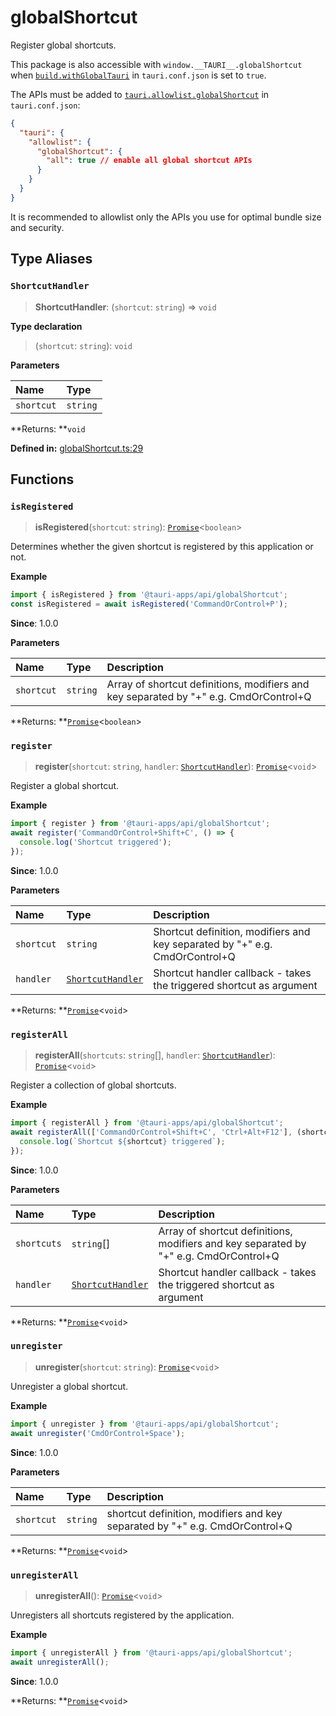 # globalShortcut

Register global shortcuts.

This package is also accessible with `window.__TAURI__.globalShortcut` when [`build.withGlobalTauri`](https://tauri.app/v1/api/config/#buildconfig.withglobaltauri) in `tauri.conf.json` is set to `true`.

The APIs must be added to [`tauri.allowlist.globalShortcut`](https://tauri.app/v1/api/config/#allowlistconfig.globalshortcut) in `tauri.conf.json`:
```json
{
  "tauri": {
    "allowlist": {
      "globalShortcut": {
        "all": true // enable all global shortcut APIs
      }
    }
  }
}
```
It is recommended to allowlist only the APIs you use for optimal bundle size and security.

## Type Aliases

### `ShortcutHandler`

>  **ShortcutHandler**: (`shortcut`: `string`) => `void`

**Type declaration**

> (`shortcut`: `string`): `void`

**Parameters**

| Name | Type |
| :------ | :------ |
| `shortcut` | `string` |

**Returns: **`void`

**Defined in:** [globalShortcut.ts:29](https://github.com/tauri-apps/tauri/blob/dd65bc9/tooling/api/src/globalShortcut.ts#L29)

## Functions

### `isRegistered`

> **isRegistered**(`shortcut`: `string`): [`Promise`]( https://developer.mozilla.org/en-US/docs/Web/JavaScript/Reference/Global_Objects/Promise )<`boolean`\>

Determines whether the given shortcut is registered by this application or not.

**Example**

```typescript
import { isRegistered } from '@tauri-apps/api/globalShortcut';
const isRegistered = await isRegistered('CommandOrControl+P');
```

**Since**: 1.0.0

**Parameters**

| Name | Type | Description |
| :------ | :------ | :------ |
| `shortcut` | `string` | Array of shortcut definitions, modifiers and key separated by "+" e.g. CmdOrControl+Q |

**Returns: **[`Promise`]( https://developer.mozilla.org/en-US/docs/Web/JavaScript/Reference/Global_Objects/Promise )<`boolean`\>

### `register`

> **register**(`shortcut`: `string`, `handler`: [`ShortcutHandler`](globalShortcut.md#shortcuthandler)): [`Promise`]( https://developer.mozilla.org/en-US/docs/Web/JavaScript/Reference/Global_Objects/Promise )<`void`\>

Register a global shortcut.

**Example**

```typescript
import { register } from '@tauri-apps/api/globalShortcut';
await register('CommandOrControl+Shift+C', () => {
  console.log('Shortcut triggered');
});
```

**Since**: 1.0.0

**Parameters**

| Name | Type | Description |
| :------ | :------ | :------ |
| `shortcut` | `string` | Shortcut definition, modifiers and key separated by "+" e.g. CmdOrControl+Q |
| `handler` | [`ShortcutHandler`](globalShortcut.md#shortcuthandler) | Shortcut handler callback - takes the triggered shortcut as argument |

**Returns: **[`Promise`]( https://developer.mozilla.org/en-US/docs/Web/JavaScript/Reference/Global_Objects/Promise )<`void`\>

### `registerAll`

> **registerAll**(`shortcuts`: `string`[], `handler`: [`ShortcutHandler`](globalShortcut.md#shortcuthandler)): [`Promise`]( https://developer.mozilla.org/en-US/docs/Web/JavaScript/Reference/Global_Objects/Promise )<`void`\>

Register a collection of global shortcuts.

**Example**

```typescript
import { registerAll } from '@tauri-apps/api/globalShortcut';
await registerAll(['CommandOrControl+Shift+C', 'Ctrl+Alt+F12'], (shortcut) => {
  console.log(`Shortcut ${shortcut} triggered`);
});
```

**Since**: 1.0.0

**Parameters**

| Name | Type | Description |
| :------ | :------ | :------ |
| `shortcuts` | `string`[] | Array of shortcut definitions, modifiers and key separated by "+" e.g. CmdOrControl+Q |
| `handler` | [`ShortcutHandler`](globalShortcut.md#shortcuthandler) | Shortcut handler callback - takes the triggered shortcut as argument |

**Returns: **[`Promise`]( https://developer.mozilla.org/en-US/docs/Web/JavaScript/Reference/Global_Objects/Promise )<`void`\>

### `unregister`

> **unregister**(`shortcut`: `string`): [`Promise`]( https://developer.mozilla.org/en-US/docs/Web/JavaScript/Reference/Global_Objects/Promise )<`void`\>

Unregister a global shortcut.

**Example**

```typescript
import { unregister } from '@tauri-apps/api/globalShortcut';
await unregister('CmdOrControl+Space');
```

**Since**: 1.0.0

**Parameters**

| Name | Type | Description |
| :------ | :------ | :------ |
| `shortcut` | `string` | shortcut definition, modifiers and key separated by "+" e.g. CmdOrControl+Q |

**Returns: **[`Promise`]( https://developer.mozilla.org/en-US/docs/Web/JavaScript/Reference/Global_Objects/Promise )<`void`\>

### `unregisterAll`

> **unregisterAll**(): [`Promise`]( https://developer.mozilla.org/en-US/docs/Web/JavaScript/Reference/Global_Objects/Promise )<`void`\>

Unregisters all shortcuts registered by the application.

**Example**

```typescript
import { unregisterAll } from '@tauri-apps/api/globalShortcut';
await unregisterAll();
```

**Since**: 1.0.0

**Returns: **[`Promise`]( https://developer.mozilla.org/en-US/docs/Web/JavaScript/Reference/Global_Objects/Promise )<`void`\>
